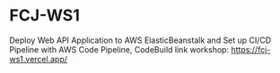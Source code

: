 # FCJ-WS1
Deploy Web API Application to AWS ElasticBeanstalk and Set up CI/CD Pipeline with AWS Code Pipeline, CodeBuild
link workshop: https://fcj-ws1.vercel.app/